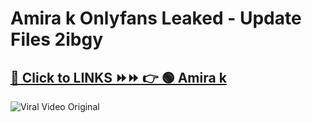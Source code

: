 
 # Amira k Onlyfans Leaked - Update Files 2ibgy

## <h2><a href="https://clipsfans.com/Amira_k&ref=git">🔗 Click to LINKS ⏩⏩ 👉 🟢 Amira k </a></h2>

<a href="https://clipsfans.com/Amira_k&ref=git" rel="nofollow" data-target="animated-image.originalLink"><img src="https://i.ibb.co.com/xMMVF88/686577567.gif" alt="Viral Video Original" style="max-width: 100%; display: inline-block;" data-target="animated-image.originalImage"></a>

